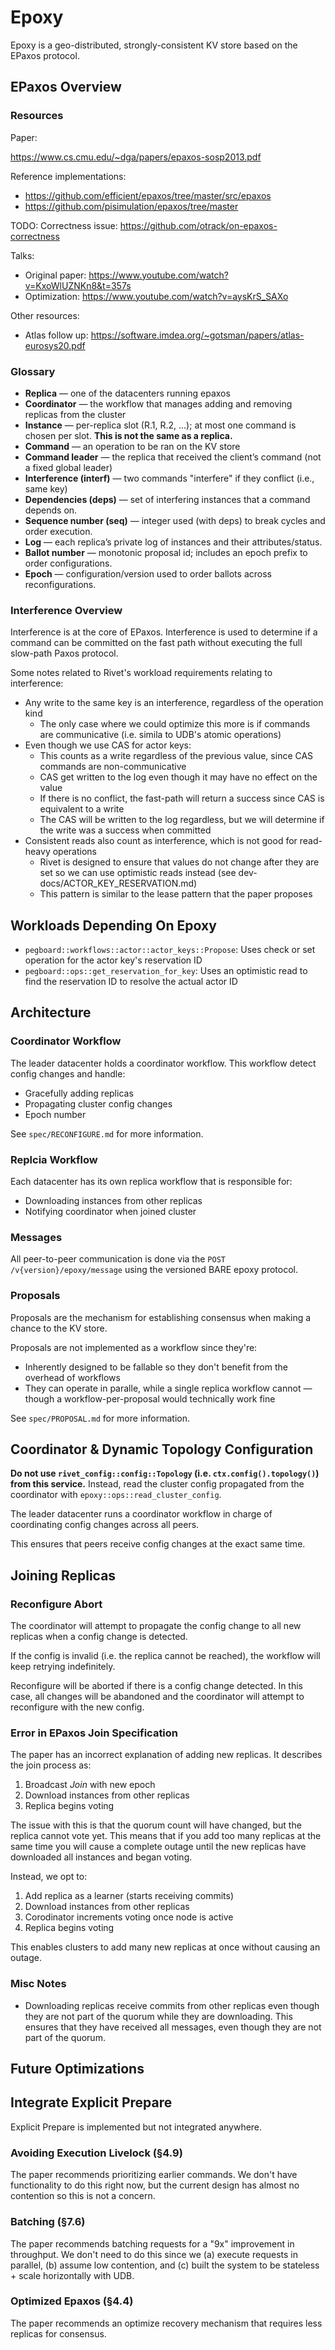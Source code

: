 # Epoxy

Epoxy is a geo-distributed, strongly-consistent KV store based on the EPaxos protocol.

## EPaxos Overview

### Resources

Paper:

https://www.cs.cmu.edu/~dga/papers/epaxos-sosp2013.pdf

Reference implementations:

- https://github.com/efficient/epaxos/tree/master/src/epaxos
- https://github.com/pisimulation/epaxos/tree/master

TODO: Correctness issue: https://github.com/otrack/on-epaxos-correctness

Talks:

- Original paper: https://www.youtube.com/watch?v=KxoWlUZNKn8&t=357s
- Optimization: https://www.youtube.com/watch?v=aysKrS_SAXo

Other resources:

- Atlas follow up: https://software.imdea.org/~gotsman/papers/atlas-eurosys20.pdf

### Glossary

- **Replica** — one of the datacenters running epaxos
- **Coordinator** — the workflow that manages adding and removing replicas from the cluster
- **Instance** — per-replica slot (R.1, R.2, …); at most one command is chosen per slot. **This is not the same as a replica.**
- **Command** — an operation to be ran on the KV store
- **Command leader** — the replica that received the client’s command (not a fixed global leader)
- **Interference (interf)** — two commands "interfere" if they conflict (i.e., same key)
- **Dependencies (deps)** — set of interfering instances that a command depends on.
- **Sequence number (seq)** — integer used (with deps) to break cycles and order execution.
- **Log** — each replica’s private log of instances and their attributes/status.
- **Ballot number** — monotonic proposal id; includes an epoch prefix to order configurations.
- **Epoch** — configuration/version used to order ballots across reconfigurations.

### Interference Overview

Interference is at the core of EPaxos. Interference is used to determine if a command can be committed on the fast path without executing the full slow-path Paxos protocol.

Some notes related to Rivet's workload requirements relating to interference:

- Any write to the same key is an interference, regardless of the operation kind
	- The only case where we could optimize this more is if commands are communicative (i.e. simila to UDB's atomic operations)
- Even though we use CAS for actor keys:
	- This counts as a write regardless of the previous value, since CAS commands are non-communicative
	- CAS get written to the log even though it may have no effect on the value
	- If there is no conflict, the fast-path will return a success since CAS is equivalent to a write
	- The CAS will be written to the log regardless, but we will determine if the write was a success when committed
- Consistent reads also count as interference, which is not good for read-heavy operations
	- Rivet is designed to ensure that values do not change after they are set so we can use optimistic reads instead (see dev-docs/ACTOR_KEY_RESERVATION.md)
	- This pattern is similar to the lease pattern that the paper proposes

## Workloads Depending On Epoxy

- `pegboard::workflows::actor::actor_keys::Propose`: Uses check or set operation for the actor key's reservation ID
- `pegboard::ops::get_reservation_for_key`: Uses an optimistic read to find the reservation ID to resolve the actual actor ID

## Architecture

### Coordinator Workflow

The leader datacenter holds a coordinator workflow. This workflow detect config changes and handle:

- Gracefully adding replicas
- Propagating cluster config changes
- Epoch number

See `spec/RECONFIGURE.md` for more information.

### Replcia Workflow

Each datacenter has its own replica workflow that is responsible for:

- Downloading instances from other replicas
- Notifying coordinator when joined cluster

### Messages

All peer-to-peer communication is done via the `POST /v{version}/epoxy/message` using the versioned BARE epoxy protocol.

### Proposals

Proposals are the mechanism for establishing consensus when making a chance to the KV store.

Proposals are not implemented as a workflow since they're:

- Inherently designed to be fallable so they don't benefit from the overhead of workflows
- They can operate in paralle, while a single replica workflow cannot — though a workflow-per-proposal would technically work fine

See `spec/PROPOSAL.md` for more information.

## Coordinator & Dynamic Topology Configuration

**Do not use `rivet_config::config::Topology` (i.e. `ctx.config().topology()`) from this service.** Instead, read the cluster config propagated from the coordinator with `epoxy::ops::read_cluster_config`.

The leader datacenter runs a coordinator workflow in charge of coordinating config changes across all peers.

This ensures that peers receive config changes at the exact same time.

## Joining Replicas

### Reconfigure Abort

The coordinator will attempt to propagate the config change to all new replicas when a config change is detected.

If the config is invalid (i.e. the replica cannot be reached), the workflow will keep retrying indefinitely.

Reconfigure will be aborted if there is a config change detected. In this case, all changes will be abandoned and the coordinator will attempt to reconfigure with the new config.

### Error in EPaxos Join Specification

The paper has an incorrect explanation of adding new replicas. It describes the join process as:

1. Broadcast _Join_ with new epoch
2. Download instances from other replicas
3. Replica begins voting

The issue with this is that the quorum count will have changed, but the replica cannot vote yet. This means that if you add too many replicas at the same time you will cause a complete outage until the new replicas have downloaded all instances and began voting.

Instead, we opt to:

1. Add replica as a learner (starts receiving commits)
2. Download instances from other replicas
3. Corodinator increments voting once node is active
4. Replica begins voting

This enables clusters to add many new replicas at once without causing an outage.

### Misc Notes

- Downloading replicas receive commits from other replicas even though they are not part of the quorum while they are downloading. This ensures that they have received all messages, even though they are not part of the quorum.

## Future Optimizations

## Integrate Explicit Prepare

Explicit Prepare is	implemented but not integrated anywhere.

### Avoiding Execution Livelock (§4.9)

The paper recommends prioritizing earlier commands. We don't have functionality to do this right now, but the current design has almost no contention so this is not a concern.

### Batching (§7.6)

The paper recommends batching requests for a "9x" improvement in throughput. We don't need to do this since we (a) execute requests in parallel, (b) assume low contention, and (c) built the system to be stateless + scale horizontally with UDB.

### Optimized Epaxos (§4.4)

The paper recommends an optimize recovery mechanism that requires less replicas for consensus.


